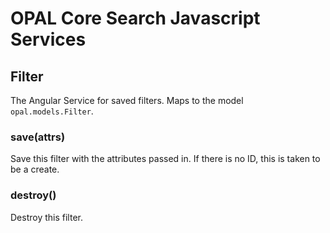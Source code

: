 # OPAL Core Search Javascript Services

## Filter

The Angular Service for saved filters. Maps to the model `opal.models.Filter`.

### save(attrs)

Save this filter with the attributes passed in. If there is no ID, this is taken to be a create.

### destroy()

Destroy this filter.
